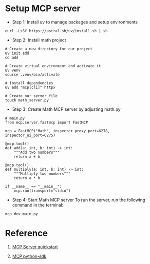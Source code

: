 # Setup MCP server

- Step 1: Install uv to manage packages and setup environments

```
curl -LsSf https://astral.sh/uv/install.sh | sh
```

- Step 2: Install math project

```
# Create a new directory for our project
uv init add
cd add

# Create virtual environment and activate it
uv venv
source .venv/bin/activate

# Install dependencies
uv add "mcp[cli]" httpx

# Create our server file
touch math_server.py
```

- Step 3: Create Math MCP server by adjusting math.py

```
# main.py
from mcp.server.fastmcp import FastMCP

mcp = FastMCP("Math", inspector_proxy_port=6278, inspector_ui_port=6275)

@mcp.tool()
def add(a: int, b: int) -> int:
    """Add two numbers"""
    return a + b

@mcp.tool()
def multiply(a: int, b: int) -> int:
    """Multiply two numbers"""
    return a * b

if __name__ == "__main__":
    mcp.run(transport="stdio")
```

- Step 4: Start Math MCP server
To run the server, run the following command in the terminal:
```
mcp dev main.py
```


# Reference

1. [MCP Server quickstart](https://modelcontextprotocol.io/quickstart/server)

2. [MCP python-sdk](https://github.com/modelcontextprotocol/python-sdk)
